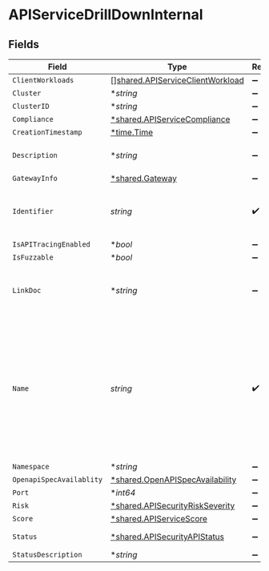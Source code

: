 # APIServiceDrillDownInternal


## Fields

| Field                                                                                                                                                             | Type                                                                                                                                                              | Required                                                                                                                                                          | Description                                                                                                                                                       |
| ----------------------------------------------------------------------------------------------------------------------------------------------------------------- | ----------------------------------------------------------------------------------------------------------------------------------------------------------------- | ----------------------------------------------------------------------------------------------------------------------------------------------------------------- | ----------------------------------------------------------------------------------------------------------------------------------------------------------------- |
| `ClientWorkloads`                                                                                                                                                 | [][shared.APIServiceClientWorkload](../../../pkg/models/shared/apiserviceclientworkload.md)                                                                       | :heavy_minus_sign:                                                                                                                                                | N/A                                                                                                                                                               |
| `Cluster`                                                                                                                                                         | **string*                                                                                                                                                         | :heavy_minus_sign:                                                                                                                                                | N/A                                                                                                                                                               |
| `ClusterID`                                                                                                                                                       | **string*                                                                                                                                                         | :heavy_minus_sign:                                                                                                                                                | N/A                                                                                                                                                               |
| `Compliance`                                                                                                                                                      | [*shared.APIServiceCompliance](../../../pkg/models/shared/apiservicecompliance.md)                                                                                | :heavy_minus_sign:                                                                                                                                                | N/A                                                                                                                                                               |
| `CreationTimestamp`                                                                                                                                               | [*time.Time](https://pkg.go.dev/time#Time)                                                                                                                        | :heavy_minus_sign:                                                                                                                                                | N/A                                                                                                                                                               |
| `Description`                                                                                                                                                     | **string*                                                                                                                                                         | :heavy_minus_sign:                                                                                                                                                | Textual description of the Service                                                                                                                                |
| `GatewayInfo`                                                                                                                                                     | [*shared.Gateway](../../../pkg/models/shared/gateway.md)                                                                                                          | :heavy_minus_sign:                                                                                                                                                | N/A                                                                                                                                                               |
| `Identifier`                                                                                                                                                      | *string*                                                                                                                                                          | :heavy_check_mark:                                                                                                                                                | Unique identifier of the subject API as assigned by Crankshaft                                                                                                    |
| `IsAPITracingEnabled`                                                                                                                                             | **bool*                                                                                                                                                           | :heavy_minus_sign:                                                                                                                                                | N/A                                                                                                                                                               |
| `IsFuzzable`                                                                                                                                                      | **bool*                                                                                                                                                           | :heavy_minus_sign:                                                                                                                                                | N/A                                                                                                                                                               |
| `LinkDoc`                                                                                                                                                         | **string*                                                                                                                                                         | :heavy_minus_sign:                                                                                                                                                | Location of the documentation. This can be an URL for example                                                                                                     |
| `Name`                                                                                                                                                            | *string*                                                                                                                                                          | :heavy_check_mark:                                                                                                                                                | API name, usually an FQDN as determined by crankshaft, it can be logical or can correspond to one of the endpoints where the API is reachable, i.e. api.webex.com |
| `Namespace`                                                                                                                                                       | **string*                                                                                                                                                         | :heavy_minus_sign:                                                                                                                                                | N/A                                                                                                                                                               |
| `OpenapiSpecAvailablity`                                                                                                                                          | [*shared.OpenAPISpecAvailability](../../../pkg/models/shared/openapispecavailability.md)                                                                          | :heavy_minus_sign:                                                                                                                                                | N/A                                                                                                                                                               |
| `Port`                                                                                                                                                            | **int64*                                                                                                                                                          | :heavy_minus_sign:                                                                                                                                                | N/A                                                                                                                                                               |
| `Risk`                                                                                                                                                            | [*shared.APISecurityRiskSeverity](../../../pkg/models/shared/apisecurityriskseverity.md)                                                                          | :heavy_minus_sign:                                                                                                                                                | An `enum`eration.                                                                                                                                                 |
| `Score`                                                                                                                                                           | [*shared.APIServiceScore](../../../pkg/models/shared/apiservicescore.md)                                                                                          | :heavy_minus_sign:                                                                                                                                                | N/A                                                                                                                                                               |
| `Status`                                                                                                                                                          | [*shared.APISecurityAPIStatus](../../../pkg/models/shared/apisecurityapistatus.md)                                                                                | :heavy_minus_sign:                                                                                                                                                | Api status enumeration.                                                                                                                                           |
| `StatusDescription`                                                                                                                                               | **string*                                                                                                                                                         | :heavy_minus_sign:                                                                                                                                                | N/A                                                                                                                                                               |
